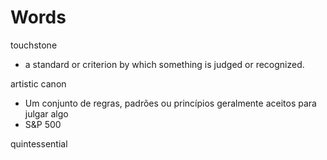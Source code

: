 # Words

touchstone
- a standard or criterion by which something is judged or recognized.

artistic canon
- Um conjunto de regras, padrões ou princípios geralmente aceitos para julgar algo 
- S&P 500

quintessential